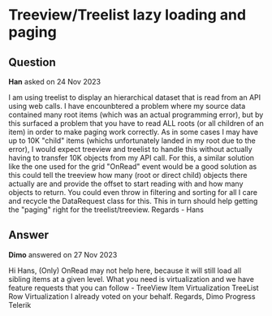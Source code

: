 # Treeview/Treelist lazy loading and paging

## Question

**Han** asked on 24 Nov 2023

I am using treelist to display an hierarchical dataset that is read from an API using web calls. I have encounbtered a problem where my source data contained many root items (which was an actual programming error), but by this surfaced a problem that you have to read ALL roots (or all children of an item) in order to make paging work correctly. As in some cases I may have up to 10K "child" items (whichs unfortunately landed in my root due to the error), I would expect treeview and treelist to handle this without actually having to transfer 10K objects from my API call. For this, a similar solution like the one used for the grid "OnRead" event would be a good solution as this could tell the treeview how many (root or direct child) objects there actually are and provide the offset to start reading with and how many objects to return. You could even throw in filtering and sorting for all I care and recycle the DataRequest class for this. This in turn should help getting the "paging" right for the treelist/treeview. Regards - Hans

## Answer

**Dimo** answered on 27 Nov 2023

Hi Hans, (Only) OnRead may not help here, because it will still load all sibling items at a given level. What you need is virtualization and we have feature requests that you can follow - TreeView Item Virtualization TreeList Row Virtualization I already voted on your behalf. Regards, Dimo Progress Telerik
